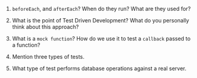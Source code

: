 <!-- Answers to the Short Answer Essay Questions go here -->

1.  `beforeEach`, and `afterEach`? When do they run? What are they used for?

2.  What is the point of Test Driven Development? What do you personally think about this approach?

3.  What is a `mock function`? How do we use it to test a `callback` passed to a function?

4.  Mention three types of tests.

5.  What type of test performs database operations against a real server.
